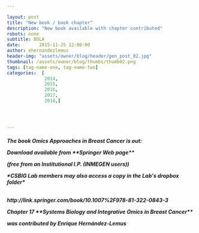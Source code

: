 ```yaml
---

layout: post
title: "New book / book chapter"
description: "New book available with chapter contributed"
robots: none
subtitle: BOLA
date:       2015-11-25 12:00:00
author: ehernandezlemus
header-img: "assets/owner/blog/header/gen_post_02.jpg"
thumbnail: /assets/owner/blog/thumbs/thumb02.png
tags: [tag-name-one, tag-name-two]
categories:  [
              2014,
              2015,
              2016,
              2017,
              2018,]




---
```

<h5>

<p style="text-align: justify;">
<p>


The book *Omics Approaches in Breast Cancer* is out:
<p>
Download available from **Springer Web page**
<p>
(free from an Institutional I.P. (INMEGEN users))
<p>
*CSBIG Lab members may also access a copy in the Lab's dropbox folder*
<p><br>
http://link.springer.com/book/10.1007%2F978-81-322-0843-3
<p>
Chapter 17 **Systems Biology and Integrative Omics in Breast Cancer**
<p> was contributed by Enrique Hernández-Lemus
